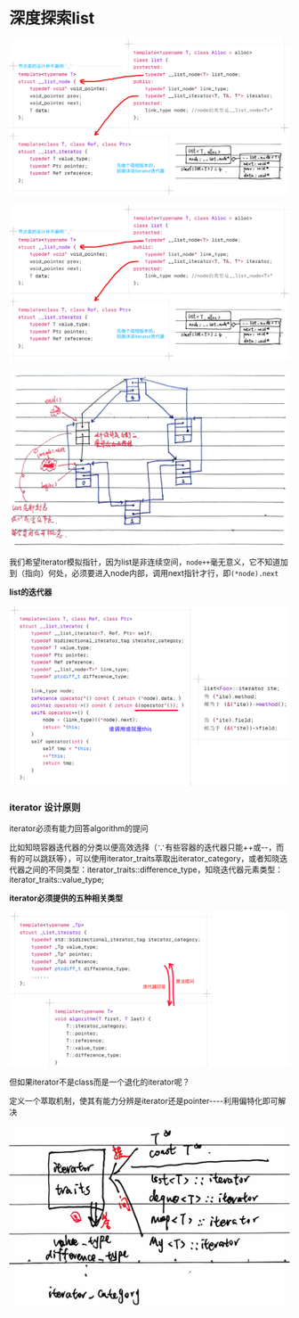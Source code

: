 # 深度探索list

![list1](https://github.com/arqady01/STL_lite/blob/main/list/list1.png)

![list1](list/list1.png)

![list2](https://github.com/arqady01/STL_lite/blob/main/list/list2.png)

我们希望iterator模拟指针，因为list是非连续空间，`node++`毫无意义，它不知道加到（指向）何处，必须要进入node内部，调用next指针才行，即`(*node).next`

**list的迭代器**

![g2.9_iterator](https://github.com/arqady01/STL_lite/blob/main/list/g2.9_iterator.png)

### iterator 设计原则

iterator必须有能力回答algorithm的提问

比如知晓容器迭代器的分类以便高效选择（∵有些容器的迭代器只能++或--，而有的可以跳跃等），可以使用iterator_traits萃取出iterator_category，或者知晓迭代器之间的不同类型：iterator_traits<T>::difference_type，知晓迭代器元素类型：iterator_traits<T>::value_type;

**iterator必须提供的五种相关类型**

![iterator_five_category](https://github.com/arqady01/STL_lite/blob/main/list/iterator_five_category.png)

但如果iterator不是class而是一个退化的iterator呢？

定义一个萃取机制，使其有能力分辨是iterator还是pointer----利用偏特化即可解决

![iterator_extra](https://github.com/arqady01/STL_lite/blob/main/list/iterator_extra.jpg)
